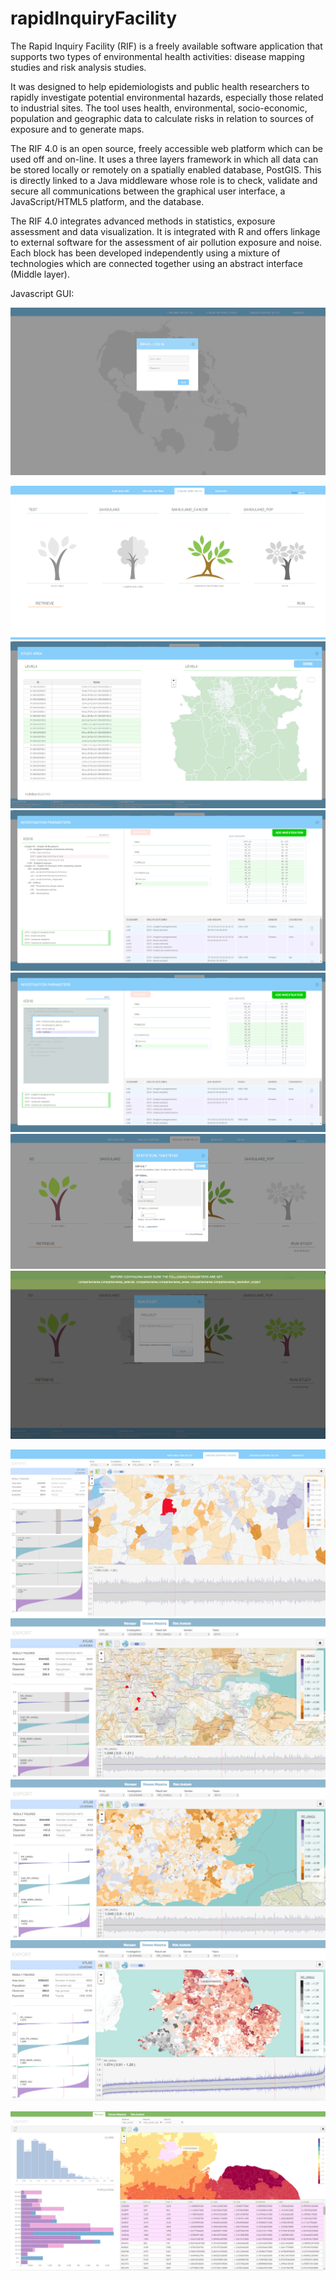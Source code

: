 rapidInquiryFacility
====================

The Rapid Inquiry Facility (RIF) is a freely available software application that supports two types of environmental health activities: disease mapping studies and risk analysis studies.

It was designed to help epidemiologists and public health researchers to rapidly investigate potential environmental hazards, especially those related to industrial sites. The tool uses health, environmental, socio-economic, population and geographic data to calculate risks in relation to sources of exposure and to generate maps.

The RIF 4.0 is an open source, freely accessible web platform which can be used off and on-line. It uses a three layers framework in which all data can be stored locally or remotely on a spatially enabled database, PostGIS. This is  directly linked to a Java middleware whose  role is to check, validate and secure all communications between the graphical user interface, a JavaScript/HTML5 platform, and the database. 
  
The RIF 4.0 integrates advanced methods in statistics, exposure assessment and data visualization. It is integrated with R and offers  linkage to external software for the assessment  of air pollution exposure and noise. Each block has been developed independently using a mixture of technologies which are connected together using an abstract interface (Middle layer).


Javascript GUI:

![Log in window](rifWebPlatform/web/docs/screenshots/logIn.png?raw=true "RIF 4.0")

![ Disease submission interface ](rifWebPlatform/web/docs/screenshots/frontSubmission.png?raw=true "RIF 4.0")
![Study area selection](rifWebPlatform/web/docs/screenshots/studyAreaShot.png?raw=true "RIF 4.0")
![Investigation parameters dialog ](rifWebPlatform/web/docs/screenshots/invParameters.png?raw=true "RIF 4.0")
![Health code search](rifWebPlatform/web/docs/screenshots/invParameters2.png?raw=true "RIF 4.0")
![Statistical parameters dialog ](rifWebPlatform/web/docs/screenshots/statParameters.png?raw=true "RIF 4.0")
![ Run a study dialog with parameters validation message](rifWebPlatform/web/docs/screenshots/run.png?raw=true "RIF 4.0")


![ Data Viewer prototpye for Disease mapping ](rifWebPlatform/web/docs/screenshots/dm5.png?raw=true "RIF 4.0")
![ Data Viewer prototpye for Disease mapping ](rifWebPlatform/web/docs/screenshots/dm1.png?raw=true "RIF 4.0")
![ Data Viewer prototpye for Disease mapping  ](rifWebPlatform/web/docs/screenshots/dm2.png?raw=true "RIF 4.0")
![ Data Viewer prototpye for Disease mapping  ](rifWebPlatform/web/docs/screenshots/dm3.png?raw=true "RIF 4.0")

![Data Viewer prototpye for raw data ](rifWebPlatform/web/docs/screenshots/manager1.png?raw=true "RIF 4.0")



